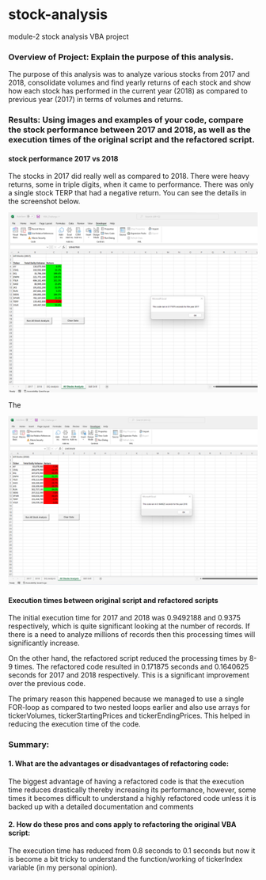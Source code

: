 # stock-analysis
module-2 stock analysis VBA project


### Overview of Project: Explain the purpose of this analysis.

The purpose of this analysis was to analyze various stocks from 2017 and 2018, consolidate volumes and find yearly returns of each stock and show how each stock has performed in the current year (2018) as compared to previous year (2017) in terms of volumes and returns. 
### Results: Using images and examples of your code, compare the stock performance between 2017 and 2018, as well as the execution times of the original script and the refactored script.

#### stock performance 2017 vs 2018

The stocks in 2017 did really well as compared to 2018. There were heavy returns, some in triple digits, when it came to performance. There was only a single stock TERP that had a negative return. You can see the details in the screenshot below.  

![ScreenShot](https://github.com/LIPSASHARMA/stock-analysis/blob/9a445f3316d145cd907e4d7c20879756df73bdaa/Resources/VBA_Challenge_2017.png)

The 

![ScreenShot](https://github.com/LIPSASHARMA/stock-analysis/blob/9a445f3316d145cd907e4d7c20879756df73bdaa/Resources/VBA_Challenge_2018.png)


#### Execution times between original script and refactored scripts

The initial execution time for 2017 and 2018 was 0.9492188 and 0.9375 respectively, which is quite significant looking at the number of records. If there is a need to analyze millions of records then this processing times will significantly increase. 

On the other hand, the refactored script reduced the processing times by 8-9 times. The refactored code resulted in 0.171875 seconds and 0.1640625 seconds for 2017 and 2018 respectively. This is a significant improvement over the previous code. 

The primary reason this happened because we managed to use a single FOR-loop as compared to two nested loops earlier and also use arrays for tickerVolumes, tickerStartingPrices and tickerEndingPrices. This helped in reducing the execution time of the code. 


### Summary: 

#### 1.	What are the advantages or disadvantages of refactoring code: 

The biggest advantage of having a refactored code is that the execution time reduces drastically thereby increasing its performance, however, some times it becomes difficult to understand a highly refactored code unless it is backed up with a detailed documentation and comments

#### 2.	How do these pros and cons apply to refactoring the original VBA script: 

The execution time has reduced from 0.8 seconds to 0.1 seconds but now it is become a bit tricky to understand the function/working of tickerIndex variable (in my personal opinion).


